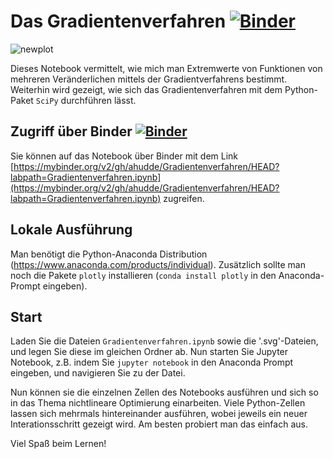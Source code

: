 # Das Gradientenverfahren [![Binder](https://mybinder.org/badge_logo.svg)](https://mybinder.org/v2/gh/ahudde/Gradientenverfahren/HEAD?labpath=Gradientenverfahren.ipynb)

![newplot](https://user-images.githubusercontent.com/60978072/150697749-3bf39092-d7b7-4ff3-8c2b-a50b096422bb.png)

Dieses Notebook vermittelt, wie mich man Extremwerte von Funktionen von mehreren Veränderlichen mittels der Gradientverfahrens bestimmt.
Weiterhin wird gezeigt, wie sich das Gradientenverfahren mit dem Python-Paket `SciPy` durchführen lässt.

## Zugriff über Binder [![Binder](https://mybinder.org/badge_logo.svg)](https://mybinder.org/v2/gh/ahudde/Gradientenverfahren/HEAD?labpath=Gradientenverfahren.ipynb)

Sie können auf das Notebook über Binder mit dem Link [https://mybinder.org/v2/gh/ahudde/Gradientenverfahren/HEAD?labpath=Gradientenverfahren.ipynb](https://mybinder.org/v2/gh/ahudde/Gradientenverfahren/HEAD?labpath=Gradientenverfahren.ipynb) zugreifen.

## Lokale Ausführung

Man benötigt die Python-Anaconda Distribution (https://www.anaconda.com/products/individual). Zusätzlich sollte man noch die Pakete `plotly` installieren (`conda install plotly` in den Anaconda-Prompt eingeben).

## Start

Laden Sie die Dateien `Gradientenverfahren.ipynb`  sowie die '.svg'-Dateien, und legen Sie diese im gleichen Ordner ab. Nun starten Sie Jupyter Notebook, z.B. indem Sie `jupyter notebook` in den Anaconda Prompt eingeben, und navigieren Sie zu der Datei.

Nun können sie die einzelnen Zellen des Notebooks ausführen und sich so in das Thema nichtlineare Optimierung einarbeiten. Viele Python-Zellen lassen sich mehrmals hintereinander ausführen, wobei jeweils ein neuer Interationsschritt gezeigt wird. Am besten probiert man das einfach aus.

Viel Spaß beim Lernen!
